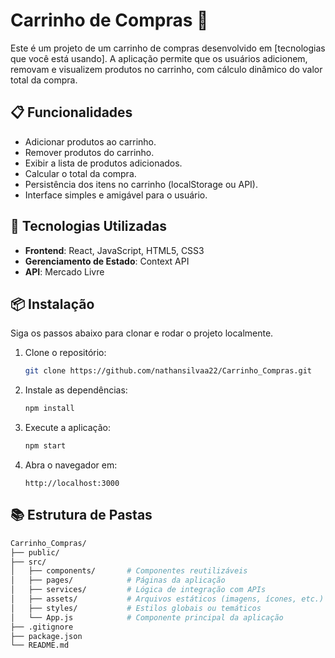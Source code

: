 # Carrinho de Compras 🛒

Este é um projeto de um carrinho de compras desenvolvido em [tecnologias que você está usando]. A aplicação permite que os usuários adicionem, removam e visualizem produtos no carrinho, com cálculo dinâmico do valor total da compra.

## 📋 Funcionalidades

- Adicionar produtos ao carrinho.
- Remover produtos do carrinho.
- Exibir a lista de produtos adicionados.
- Calcular o total da compra.
- Persistência dos itens no carrinho (localStorage ou API).
- Interface simples e amigável para o usuário.

## 🚀 Tecnologias Utilizadas

- **Frontend**:  React, JavaScript, HTML5, CSS3
- **Gerenciamento de Estado**:  Context API
- **API**: Mercado Livre

## 📦 Instalação

Siga os passos abaixo para clonar e rodar o projeto localmente.

1. Clone o repositório:
    ```bash
    git clone https://github.com/nathansilvaa22/Carrinho_Compras.git
    ```

2. Instale as dependências:
    ```bash
    npm install
    ```

3. Execute a aplicação:
    ```bash
    npm start
    ```

4. Abra o navegador em:
    ```
    http://localhost:3000
    ```

## 📚 Estrutura de Pastas

```bash
Carrinho_Compras/
├── public/
├── src/
│   ├── components/       # Componentes reutilizáveis
│   ├── pages/            # Páginas da aplicação
│   ├── services/         # Lógica de integração com APIs
│   ├── assets/           # Arquivos estáticos (imagens, ícones, etc.)
│   ├── styles/           # Estilos globais ou temáticos
│   └── App.js            # Componente principal da aplicação
├── .gitignore
├── package.json
└── README.md
